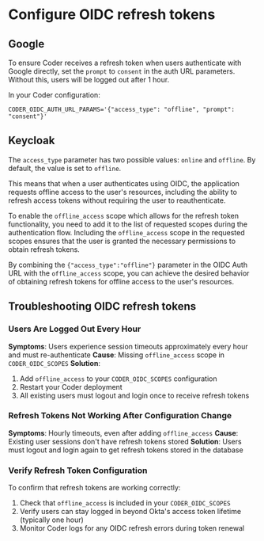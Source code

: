 # Configure OIDC refresh tokens

<div class="tabs">

## Google

To ensure Coder receives a refresh token when users authenticate with Google
directly, set the `prompt` to `consent` in the auth URL parameters. Without
this, users will be logged out after 1 hour.

In your Coder configuration:

```shell
CODER_OIDC_AUTH_URL_PARAMS='{"access_type": "offline", "prompt": "consent"}'
```

## Keycloak

The `access_type` parameter has two possible values: `online` and `offline`.
By default, the value is set to `offline`.

This means that when a user authenticates using OIDC, the application requests
offline access to the user's resources, including the ability to refresh access
tokens without requiring the user to reauthenticate.

To enable the `offline_access` scope which allows for the refresh token
functionality, you need to add it to the list of requested scopes during the
authentication flow.
Including the `offline_access` scope in the requested scopes ensures that the
user is granted the necessary permissions to obtain refresh tokens.

By combining the `{"access_type":"offline"}` parameter in the OIDC Auth URL with
the `offline_access` scope, you can achieve the desired behavior of obtaining
refresh tokens for offline access to the user's resources.

</div>

## Troubleshooting OIDC refresh tokens

### Users Are Logged Out Every Hour

**Symptoms**: Users experience session timeouts approximately every hour and must re-authenticate
**Cause**: Missing `offline_access` scope in `CODER_OIDC_SCOPES`
**Solution**:

1. Add `offline_access` to your `CODER_OIDC_SCOPES` configuration
1. Restart your Coder deployment
1. All existing users must logout and login once to receive refresh tokens

### Refresh Tokens Not Working After Configuration Change

**Symptoms**: Hourly timeouts, even after adding `offline_access`
**Cause**: Existing user sessions don't have refresh tokens stored
**Solution**: Users must logout and login again to get refresh tokens stored in the database

### Verify Refresh Token Configuration

To confirm that refresh tokens are working correctly:

1. Check that `offline_access` is included in your `CODER_OIDC_SCOPES`
1. Verify users can stay logged in beyond Okta's access token lifetime (typically one hour)
1. Monitor Coder logs for any OIDC refresh errors during token renewal
